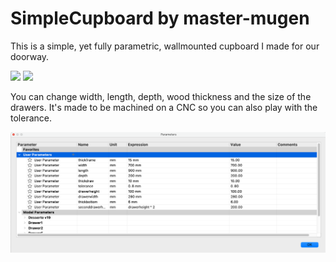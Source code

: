 # SimpleCupboard by master-mugen

This is a simple, yet fully parametric, wallmounted cupboard I made for our doorway. 

<image src="./pictures/illus.png" height="400"> <image src="./pictures/illus-back.png" height="400">

You can change width, length, depth, wood thickness and the size of the drawers. It's made to be machined on a CNC so you can also play with the tolerance.

![](pictures/params.png)

